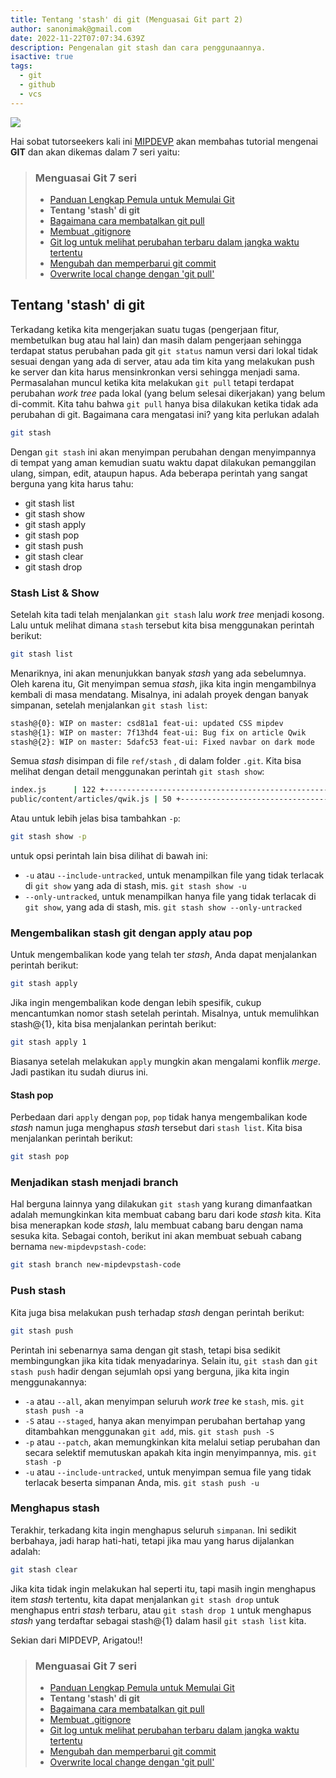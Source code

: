 ```yaml
---
title: Tentang 'stash' di git (Menguasai Git part 2)
author: sanonimak@gmail.com
date: 2022-11-22T07:07:34.639Z
description: Pengenalan git stash dan cara penggunaannya.
isactive: true
tags:
  - git
  - github
  - vcs
---
```

![](https://git-scm.com/images/logos/downloads/Git-Logo-2Color.png)

Hai sobat tutorseekers kali ini [MIPDEVP](https://mipdevp.com) akan membahas tutorial mengenai **GIT** dan akan dikemas dalam 7 seri yaitu:

> ### Menguasai Git 7 seri
>
> * [Panduan Lengkap Pemula untuk Memulai Git](https://mipdevp.com/blog/articles/2022-10-23-panduan-lengkap-pemula-untuk-memulai-git-menguasai-git-part-1/)
> * **Tentang 'stash' di git**
> * [Bagaimana cara membatalkan git pull](https://mipdevp.com/blog/articles/2022-11-27-bagaimana-cara-membatalkan-git-pull-menguasai-git-part-3/)
> * [Membuat .gitignore](https://mipdevp.com/blog/articles/2023-02-10-membuat-gitignore-menguasai-git-part-3)
> * [Git log untuk melihat perubahan terbaru dalam jangka waktu tertentu](#)
> * [Mengubah dan memperbarui git commit](#)
> * [Overwrite local change dengan 'git pull'](#)

## Tentang 'stash' di git

Terkadang ketika kita mengerjakan suatu tugas (pengerjaan fitur, membetulkan bug atau hal lain) dan masih dalam pengerjaan sehingga terdapat status perubahan pada git `git status` namun versi dari lokal tidak sesuai dengan yang ada di server, atau ada tim kita yang melakukan push ke server dan kita harus mensinkronkan versi sehingga menjadi sama. Permasalahan muncul ketika kita melakukan `git pull` tetapi terdapat perubahan *work tree* pada lokal (yang belum selesai dikerjakan) yang belum di-commit. Kita tahu bahwa `git pull` hanya bisa dilakukan ketika tidak ada perubahan di git. Bagaimana cara mengatasi ini? yang kita perlukan adalah

```sh
git stash
```

Dengan `git stash` ini akan menyimpan perubahan dengan menyimpannya di tempat yang aman kemudian suatu waktu dapat dilakukan pemanggilan ulang, simpan, edit, ataupun hapus. Ada beberapa perintah yang sangat berguna yang kita harus tahu:

* git stash list
* git stash show
* git stash apply
* git stash pop
* git stash push
* git stash clear
* git stash drop


### Stash List & Show

Setelah kita tadi telah menjalankan `git stash` lalu *work tree* menjadi kosong. Lalu untuk melihat dimana `stash` tersebut kita bisa menggunakan perintah berikut:
```sh
git stash list
```

Menariknya, ini akan menunjukkan banyak *stash* yang ada sebelumnya. Oleh karena itu, Git menyimpan semua *stash*, jika kita ingin mengambilnya kembali di masa mendatang. Misalnya, ini adalah proyek dengan banyak simpanan, setelah menjalankan `git stash list`:

```sh
stash@{0}: WIP on master: csd81a1 feat-ui: updated CSS mipdev
stash@{1}: WIP on master: 7f13hd4 feat-ui: Bug fix on article Qwik
stash@{2}: WIP on master: 5dafc53 feat-ui: Fixed navbar on dark mode
```

Semua *stash* disimpan di file `ref/stash` , di dalam folder `.git`. Kita bisa melihat dengan detail menggunakan perintah `git stash show`:

```sh
index.js      | 122 +---------------------------------------------------------
public/content/articles/qwik.js | 50 +----------------------------------------
```

Atau untuk lebih jelas bisa tambahkan `-p`:
```sh
git stash show -p
```
untuk opsi perintah lain bisa dilihat di bawah ini:

* `-u` atau `--include-untracked`, untuk menampilkan file yang tidak terlacak di `git show` yang ada di stash, mis. `git stash show -u`
* `--only-untracked`, untuk menampilkan hanya file yang tidak terlacak di `git show`, yang ada di stash, mis. `git stash show --only-untracked`


### Mengembalikan stash git dengan apply atau pop

Untuk mengembalikan kode yang telah ter *stash*, Anda dapat menjalankan perintah berikut:
```sh
git stash apply
```

Jika ingin mengembalikan kode dengan lebih spesifik, cukup mencantumkan nomor stash setelah perintah. Misalnya, untuk memulihkan stash@{1}, kita bisa menjalankan perintah berikut:
```sh
git stash apply 1
```

Biasanya setelah melakukan `apply` mungkin akan mengalami konflik *merge*. Jadi pastikan itu sudah diurus ini.


#### Stash pop 
Perbedaan dari `apply` dengan `pop`, `pop` tidak hanya mengembalikan kode *stash* namun juga menghapus *stash* tersebut dari `stash list`. Kita bisa menjalankan perintah berikut:

```sh
git stash pop
```

### Menjadikan stash menjadi branch
Hal berguna lainnya yang dilakukan `git stash` yang kurang dimanfaatkan adalah memungkinkan kita membuat cabang baru dari kode *stash* kita. Kita bisa menerapkan kode *stash*, lalu membuat cabang baru dengan nama sesuka kita. Sebagai contoh, berikut ini akan membuat sebuah cabang bernama `new-mipdevpstash-code`:
```sh
git stash branch new-mipdevpstash-code
```

### Push stash
Kita juga bisa melakukan push terhadap *stash* dengan perintah berikut:
```sh
git stash push
```
Perintah ini sebenarnya sama dengan git stash, tetapi bisa sedikit membingungkan jika kita tidak menyadarinya. Selain itu, `git stash` dan `git stash push` hadir dengan sejumlah opsi yang berguna, jika kita ingin menggunakannya:

* `-a` atau `--all`, akan menyimpan seluruh *work tree* ke `stash`, mis. `git stash push -a`
* `-S` atau `--staged`, hanya akan menyimpan perubahan bertahap yang ditambahkan menggunakan `git add`, mis. `git stash push -S`
* `-p` atau `--patch`, akan memungkinkan kita melalui setiap perubahan dan secara selektif memutuskan apakah kita ingin menyimpannya, mis. `git stash -p`
* `-u` atau `--include-untracked`, untuk menyimpan semua file yang tidak terlacak beserta simpanan Anda, mis. `git stash push -u`

### Menghapus stash
Terakhir, terkadang kita ingin menghapus seluruh `simpanan`. Ini sedikit berbahaya, jadi harap hati-hati, tetapi jika mau yang harus dijalankan adalah:
```sh
git stash clear
```
Jika kita tidak ingin melakukan hal seperti itu, tapi masih ingin menghapus item *stash* tertentu, kita dapat menjalankan `git stash drop` untuk menghapus entri *stash* terbaru, atau `git stash drop 1` untuk menghapus *stash* yang terdaftar sebagai stash@{1} dalam hasil `git stash list` kita.

Sekian dari MIPDEVP, Arigatou!!


> ### Menguasai Git 7 seri
>
> * [Panduan Lengkap Pemula untuk Memulai Git](https://mipdevp.com/blog/articles/2022-10-23-panduan-lengkap-pemula-untuk-memulai-git-menguasai-git-part-1/)
> * **Tentang 'stash' di git**
> * [Bagaimana cara membatalkan git pull](https://mipdevp.com/blog/articles/2022-11-27-bagaimana-cara-membatalkan-git-pull-menguasai-git-part-3/)
> * [Membuat .gitignore](#)
> * [Git log untuk melihat perubahan terbaru dalam jangka waktu tertentu](#)
> * [Mengubah dan memperbarui git commit](#)
> * [Overwrite local change dengan 'git pull'](#)